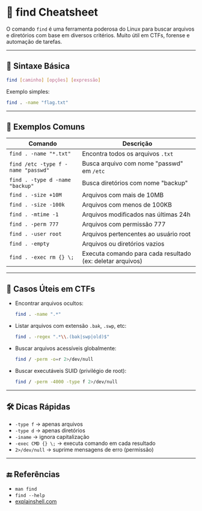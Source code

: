 # 🔎 find Cheatsheet

O comando `find` é uma ferramenta poderosa do Linux para buscar arquivos e diretórios com base em diversos critérios. Muito útil em CTFs, forense e automação de tarefas.

---

## 📌 Sintaxe Básica

```bash
find [caminho] [opções] [expressão]
```

Exemplo simples:

```bash
find . -name "flag.txt"
```

---

## 🔧 Exemplos Comuns

| Comando                                      | Descrição                                                    |
|----------------------------------------------|---------------------------------------------------------------|
| `find . -name "*.txt"`                       | Encontra todos os arquivos `.txt`                            |
| `find /etc -type f -name "passwd"`           | Busca arquivo com nome "passwd" em `/etc`                    |
| `find . -type d -name "backup"`              | Busca diretórios com nome "backup"                           |
| `find . -size +10M`                          | Arquivos com mais de 10MB                                    |
| `find . -size -100k`                         | Arquivos com menos de 100KB                                  |
| `find . -mtime -1`                           | Arquivos modificados nas últimas 24h                         |
| `find . -perm 777`                           | Arquivos com permissão 777                                   |
| `find . -user root`                          | Arquivos pertencentes ao usuário root                        |
| `find . -empty`                              | Arquivos ou diretórios vazios                                |
| `find . -exec rm {} \;`                      | Executa comando para cada resultado (ex: deletar arquivos)   |

---

## 🧪 Casos Úteis em CTFs

- Encontrar arquivos ocultos:

  ```bash
  find . -name ".*"
  ```

- Listar arquivos com extensão `.bak`, `.swp`, etc:

  ```bash
  find . -regex ".*\\.(bak|swp|old)$"
  ```

- Buscar arquivos acessíveis globalmente:

  ```bash
  find / -perm -o=r 2>/dev/null
  ```

- Buscar executáveis SUID (privilégio de root):

  ```bash
  find / -perm -4000 -type f 2>/dev/null
  ```

---

## 🛠 Dicas Rápidas

- `-type f` → apenas arquivos  
- `-type d` → apenas diretórios  
- `-iname` → ignora capitalização  
- `-exec CMD {} \;` → executa comando em cada resultado  
- `2>/dev/null` → suprime mensagens de erro (permissão)

---

## 🔚 Referências

- `man find`
- `find --help`
- [explainshell.com](https://explainshell.com/)

